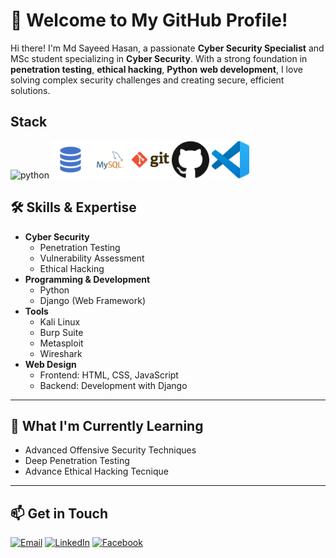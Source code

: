 # 👋 Welcome to My GitHub Profile!

Hi there! I'm Md Sayeed Hasan, a passionate **Cyber Security Specialist** and MSc student specializing in **Cyber Security**. With a strong foundation in **penetration testing**, **ethical hacking**, **Python** **web development**, I love solving complex security challenges and creating secure, efficient solutions.

## Stack
 <img height="60px"  width="60px"  object-fit="contain"  alt="python" src="https://logos-download.com/wp-content/uploads/2016/10/Python_logo_icon.png" />  <img height="60px"  width="60px"  object-fit="contain" src="https://raw.githubusercontent.com/github/explore/80688e429a7d4ef2fca1e82350fe8e3517d3494d/topics/sql/sql.png" />  <img  height="60px"  width="60px"  object-fit="contain" src="https://raw.githubusercontent.com/github/explore/80688e429a7d4ef2fca1e82350fe8e3517d3494d/topics/mysql/mysql.png" />  <img  height="60px"  width="60px" object-fit="contain" src="https://raw.githubusercontent.com/github/explore/80688e429a7d4ef2fca1e82350fe8e3517d3494d/topics/git/git.png"/>  <img height="60px"  width="60px"  object-fit="contain" src="https://raw.githubusercontent.com/github/explore/78df643247d429f6cc873026c0622819ad797942/topics/github/github.png" />  <img  height="60px" width="60px" object-fit="contain" src="https://raw.githubusercontent.com/github/explore/80688e429a7d4ef2fca1e82350fe8e3517d3494d/topics/visual-studio-code/visual-studio-code.png" /> 

## 🛠️ Skills & Expertise

- **Cyber Security**
  - Penetration Testing
  - Vulnerability Assessment
  - Ethical Hacking
- **Programming & Development**
  - Python 
  - Django (Web Framework)
- **Tools**
  - Kali Linux
  - Burp Suite
  - Metasploit
  - Wireshark
- **Web Design**
  - Frontend: HTML, CSS, JavaScript
  - Backend:  Development with Django

---


## 🌱 What I'm Currently Learning

- Advanced Offensive Security Techniques
- Deep Penetration Testing
- Advance Ethical Hacking Tecnique

---


## 📫 Get in Touch

[![Email](https://img.shields.io/badge/Email-D14836?style=for-the-badge&logo=gmail&logoColor=white)](mailto:sayeedhasan784@gmail.com)
[![LinkedIn](https://img.shields.io/badge/LinkedIn-%230077B5.svg?style=for-the-badge&logo=linkedin&logoColor=white)]([https://linkedin.com/in/your-profile](https://www.linkedin.com/in/md-sayeed-hasan-453418223/))
[![Facebook](https://img.shields.io/badge/Facebook-%231877F2.svg?style=for-the-badge&logo=facebook&logoColor=white)]([https://facebook.com/your-profile](https://www.facebook.com/sayeed.hasan.351104/))


